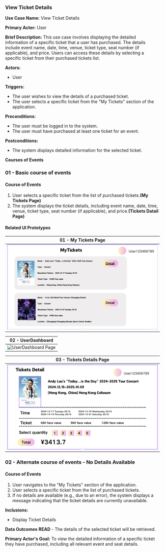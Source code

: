 ### View Ticket Details

**Use Case Name:** View Ticket Details

**Primary Actor:** User

**Brief Description:** This use case involves displaying the detailed information of a specific ticket that a user has purchased. The details include event name, date, time, venue, ticket type, seat number (if applicable), and price. Users can access these details by selecting a specific ticket from their purchased tickets list.

**Actors:**
- User

**Triggers:**
- The user wishes to view the details of a purchased ticket.
- The user selects a specific ticket from the "My Tickets" section of the application.

**Preconditions:**
- The user must be logged in to the system.
- The user must have purchased at least one ticket for an event.

**Postconditions:**
- The system displays detailed information for the selected ticket.

**Courses of Events**

### 01 - Basic course of events
#### Course of Events
1. User selects a specific ticket from the list of purchased tickets.**(My Tickets Page)**
2. The system displays the ticket details, including event name, date, time, venue, ticket type, seat number (if applicable), and price.**(Tickets Datail Page)**

#### Related UI Prototypes
| 01 - My Tickets Page |
| --- |
| ![My Tickets Page](../ui/Myticket.png)|

| 02 - UserDashboard |
| --- |
| ![UserDashboard Page]()|

| 03 - Tickets Details Page|
| --- |
| ![Tickets Details Page](../ui/TicketsDetail.png)|

### 02 - Alternate course of events - No Details Available
#### Course of Events
1. User navigates to the "My Tickets" section of the application.
2. User selects a specific ticket from the list of purchased tickets.
3. If no details are available (e.g., due to an error), the system displays a message indicating that the ticket details are currently unavailable.




**Inclusions:**
- Display Ticket Details

**Data Outcomes**
**READ** - The details of the selected ticket will be retrieved.

**Primary Actor's Goal:** To view the detailed information of a specific ticket they have purchased, including all relevant event and seat details.

